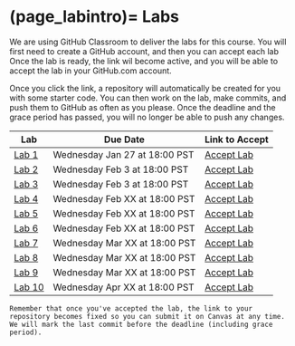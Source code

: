 (page_labintro)=
Labs
=======================

<head>
    <base target="_blank">
</head>

We are using GitHub Classroom to deliver the labs for this course.
You will first need to create a GitHub account, and then you can accept each lab
Once the lab is ready, the link wil become active, and you will be able to accept the lab in your GitHub.com account.

Once you click the link, a repository will automatically be created for you with some starter code.
You can then work on the lab, make commits, and push them to GitHub as often as you please. 
Once the deadline and the grace period has passed, you will no longer be able to push any changes.

| Lab        | Due Date                      | Link to Accept |
|------------|-------------------------------|----------------|
| [Lab 1](class/week01/lab.md)  | Wednesday Jan 27 at 18:00 PST | [Accept Lab](https://classroom.github.com/a/0Dk_zNST) |
| [Lab 2](class/week02/lab.md)  | Wednesday Feb 3 at 18:00 PST | [Accept Lab](https://classroom.github.com/a/7iNpD7Yo) |
| [Lab 3](class/week03/lab.md)  | Wednesday Feb 3 at 18:00 PST | [Accept Lab](https://classroom.github.com/a/IC4kMtxT) |
| [Lab 4]()  | Wednesday Feb XX at 18:00 PST | [Accept Lab]() |
| [Lab 5]()  | Wednesday Feb XX at 18:00 PST | [Accept Lab]() |
| [Lab 6]()  | Wednesday Feb XX at 18:00 PST | [Accept Lab]() |
| [Lab 7]()  | Wednesday Mar XX at 18:00 PST | [Accept Lab]() |
| [Lab 8]()  | Wednesday Mar XX at 18:00 PST | [Accept Lab]() |
| [Lab 9]()  | Wednesday Mar XX at 18:00 PST | [Accept Lab]() |
| [Lab 10]() | Wednesday Apr XX at 18:00 PST | [Accept Lab]() |

```{tip}
Remember that once you've accepted the lab, the link to your repository becomes fixed so you can submit it on Canvas at any time. We will mark the last commit before the deadline (including grace period).
```




